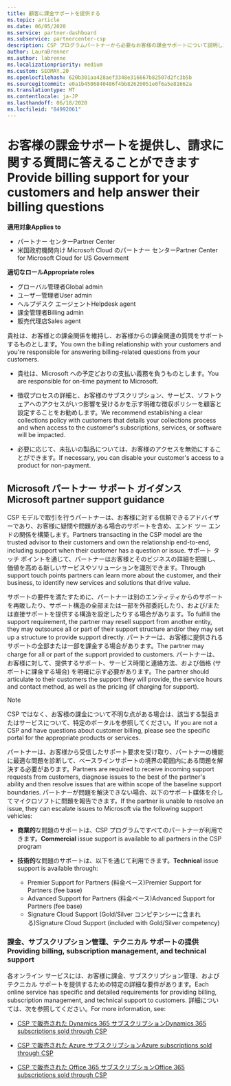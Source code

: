 ```yaml
---
title: 顧客に課金サポートを提供する
ms.topic: article
ms.date: 06/05/2020
ms.service: partner-dashboard
ms.subservice: partnercenter-csp
description: CSP プログラムパートナーから必要なお客様の課金サポートについて説明します。 これには、顧客の請求関係の所有と、請求に関する質問への回答が含まれます。
author: LauraBrenner
ms.author: labrenne
ms.localizationpriority: medium
ms.custom: SEOMAY.20
ms.openlocfilehash: 620b301aa428aef3348e316667b82507d2fc3b5b
ms.sourcegitcommit: e0a1b4506840486f4bb82620051e0f6a5e81662a
ms.translationtype: MT
ms.contentlocale: ja-JP
ms.lasthandoff: 06/18/2020
ms.locfileid: "84992061"
---
```

# <a name="provide-billing-support-for-your-customers-and-help-answer-their-billing-questions"></a><span data-ttu-id="a4df6-104">お客様の課金サポートを提供し、請求に関する質問に答えることができます</span><span class="sxs-lookup"><span data-stu-id="a4df6-104">Provide billing support for your customers and help answer their billing questions</span></span>

<span data-ttu-id="a4df6-105">**適用対象**</span><span class="sxs-lookup"><span data-stu-id="a4df6-105">**Applies to**</span></span>

- <span data-ttu-id="a4df6-106">パートナー センター</span><span class="sxs-lookup"><span data-stu-id="a4df6-106">Partner Center</span></span>
- <span data-ttu-id="a4df6-107">米国政府機関向け Microsoft Cloud のパートナー センター</span><span class="sxs-lookup"><span data-stu-id="a4df6-107">Partner Center for Microsoft Cloud for US Government</span></span>

<span data-ttu-id="a4df6-108">**適切なロール**</span><span class="sxs-lookup"><span data-stu-id="a4df6-108">**Appropriate roles**</span></span>
- <span data-ttu-id="a4df6-109">グローバル管理者</span><span class="sxs-lookup"><span data-stu-id="a4df6-109">Global admin</span></span>
- <span data-ttu-id="a4df6-110">ユーザー管理者</span><span class="sxs-lookup"><span data-stu-id="a4df6-110">User admin</span></span>
- <span data-ttu-id="a4df6-111">ヘルプデスク エージェント</span><span class="sxs-lookup"><span data-stu-id="a4df6-111">Helpdesk agent</span></span>
- <span data-ttu-id="a4df6-112">課金管理者</span><span class="sxs-lookup"><span data-stu-id="a4df6-112">Billing admin</span></span>
- <span data-ttu-id="a4df6-113">販売代理店</span><span class="sxs-lookup"><span data-stu-id="a4df6-113">Sales agent</span></span>

<span data-ttu-id="a4df6-114">貴社は、お客様との課金関係を維持し、お客様からの課金関連の質問をサポートするものとします。</span><span class="sxs-lookup"><span data-stu-id="a4df6-114">You own the billing relationship with your customers and you're responsible for answering billing-related questions from your customers.</span></span>

- <span data-ttu-id="a4df6-115">貴社は、Microsoft への予定どおりの支払い義務を負うものとします。</span><span class="sxs-lookup"><span data-stu-id="a4df6-115">You are responsible for on-time payment to Microsoft.</span></span>

- <span data-ttu-id="a4df6-116">徴収プロセスの詳細と、お客様のサブスクリプション、サービス、ソフトウェアへのアクセスがいつ影響を受けるかを示す明確な徴収ポリシーを顧客と設定することをお勧めします。</span><span class="sxs-lookup"><span data-stu-id="a4df6-116">We recommend establishing a clear collections policy with customers that details your collections process and when access to the customer's subscriptions, services, or software will be impacted.</span></span>

- <span data-ttu-id="a4df6-117">必要に応じて、未払いの製品については、お客様のアクセスを無効にすることができます。</span><span class="sxs-lookup"><span data-stu-id="a4df6-117">If necessary, you can disable your customer's access to a product for non-payment.</span></span>

## <a name="microsoft-partner-support-guidance"></a><span data-ttu-id="a4df6-118">Microsoft パートナー サポート ガイダンス</span><span class="sxs-lookup"><span data-stu-id="a4df6-118">Microsoft partner support guidance</span></span>

<span data-ttu-id="a4df6-119">CSP モデルで取引を行うパートナーは、お客様に対する信頼できるアドバイザーであり、お客様に疑問や問題がある場合のサポートを含め、エンド ツー エンドの関係を構築します。</span><span class="sxs-lookup"><span data-stu-id="a4df6-119">Partners transacting in the CSP model are the trusted advisor to their customers and own the relationship end-to-end, including support when their customer has a question or issue.</span></span> <span data-ttu-id="a4df6-120">サポート タッチ ポイントを通じて、パートナーはお客様とそのビジネスの詳細を把握し、価値を高める新しいサービスやソリューションを識別できます。</span><span class="sxs-lookup"><span data-stu-id="a4df6-120">Through support touch points partners can learn more about the customer, and their business, to identify new services and solutions that drive value.</span></span>

<span data-ttu-id="a4df6-121">サポートの要件を満たすために、パートナーは別のエンティティからのサポートを再販したり、サポート構造の全部または一部を外部委託したり、および/または直接サポートを提供する構造を設定したりする場合があります。</span><span class="sxs-lookup"><span data-stu-id="a4df6-121">To fulfill the support requirement, the partner may resell support from another entity, they may outsource all or part of their support structure and/or they may set up a structure to provide support directly.</span></span>  <span data-ttu-id="a4df6-122">パートナーは、お客様に提供されるサポートの全部または一部を課金する場合があります。</span><span class="sxs-lookup"><span data-stu-id="a4df6-122">The partner may charge for all or part of the support provided to customers.</span></span> <span data-ttu-id="a4df6-123">パートナーは、お客様に対して、提供するサポート、サービス時間と連絡方法、および価格 (サポートに課金する場合) を明確に示す必要があります。</span><span class="sxs-lookup"><span data-stu-id="a4df6-123">The partner should articulate to their customers the support they will provide, the service hours and contact method, as well as the pricing (if charging for support).</span></span> 

>[!Note]
><span data-ttu-id="a4df6-124">CSP ではなく、お客様の課金について不明な点がある場合は、該当する製品またはサービスについて、特定のポータルを参照してください。</span><span class="sxs-lookup"><span data-stu-id="a4df6-124">If you are not a CSP and have questions about customer billing, please see the specific portal for the appropriate products or services.</span></span>

<span data-ttu-id="a4df6-125">パートナーは、お客様から受信したサポート要求を受け取り、パートナーの機能に最適な問題を診断して、ベースラインサポートの境界の範囲内にある問題を解決する必要があります。</span><span class="sxs-lookup"><span data-stu-id="a4df6-125">Partners are required to receive incoming support requests from customers, diagnose issues to the best of the partner's ability and then resolve issues that are within scope of the baseline support boundaries.</span></span> <span data-ttu-id="a4df6-126">パートナーが問題を解決できない場合、以下のサポート媒体を介してマイクロソフトに問題を報告できます。</span><span class="sxs-lookup"><span data-stu-id="a4df6-126">If the partner is unable to resolve an issue, they can escalate issues to Microsoft via the following support vehicles:</span></span>

- <span data-ttu-id="a4df6-127">**商業的**な問題のサポートは、CSP プログラムですべてのパートナーが利用できます。</span><span class="sxs-lookup"><span data-stu-id="a4df6-127">**Commercial** issue support is available to all partners in the CSP program</span></span>

- <span data-ttu-id="a4df6-128">**技術的**な問題のサポートは、以下を通じて利用できます。</span><span class="sxs-lookup"><span data-stu-id="a4df6-128">**Technical** issue support is available through:</span></span>

  - <span data-ttu-id="a4df6-129">Premier Support for Partners (料金ベース)</span><span class="sxs-lookup"><span data-stu-id="a4df6-129">Premier Support for Partners (fee base)</span></span>
  - <span data-ttu-id="a4df6-130">Advanced Support for Partners (料金ベース)</span><span class="sxs-lookup"><span data-stu-id="a4df6-130">Advanced Support for Partners (fee base)</span></span>
  - <span data-ttu-id="a4df6-131">Signature Cloud Support (Gold/Silver コンピテンシーに含まれる)</span><span class="sxs-lookup"><span data-stu-id="a4df6-131">Signature Cloud Support (included with Gold/Silver competency)</span></span>

### <a name="providing-billing-subscription-management-and-technical-support"></a><span data-ttu-id="a4df6-132">課金、サブスクリプション管理、テクニカル サポートの提供</span><span class="sxs-lookup"><span data-stu-id="a4df6-132">Providing billing, subscription management, and technical support</span></span> 

<span data-ttu-id="a4df6-133">各オンライン サービスには、お客様に課金、サブスクリプション管理、およびテクニカル サポートを提供するための特定の詳細な要件があります。</span><span class="sxs-lookup"><span data-stu-id="a4df6-133">Each online service has specific and detailed requirements for providing billing, subscription management, and technical support to customers.</span></span> <span data-ttu-id="a4df6-134">詳細については、次を参照してください。</span><span class="sxs-lookup"><span data-stu-id="a4df6-134">For more information, see:</span></span>

- [<span data-ttu-id="a4df6-135">CSP で販売された Dynamics 365 サブスクリプション</span><span class="sxs-lookup"><span data-stu-id="a4df6-135">Dynamics 365 subscriptions sold through CSP</span></span>](https://www.microsoftpartnercommunity.com/t5/CSP/Microsoft-Partner-Support-Guidance/m-p/5262#M30)

- [<span data-ttu-id="a4df6-136">CSP で販売された Azure サブスクリプション</span><span class="sxs-lookup"><span data-stu-id="a4df6-136">Azure subscriptions sold through CSP</span></span>](https://www.microsoftpartnercommunity.com/t5/CSP/Microsoft-Partner-Support-Guidance/m-p/5263#M31)

- [<span data-ttu-id="a4df6-137">CSP で販売された Office 365 サブスクリプション</span><span class="sxs-lookup"><span data-stu-id="a4df6-137">Office 365 subscriptions sold through CSP</span></span>](https://www.microsoftpartnercommunity.com/t5/CSP/Microsoft-Partner-Support-Guidance/m-p/5264#M32)
 